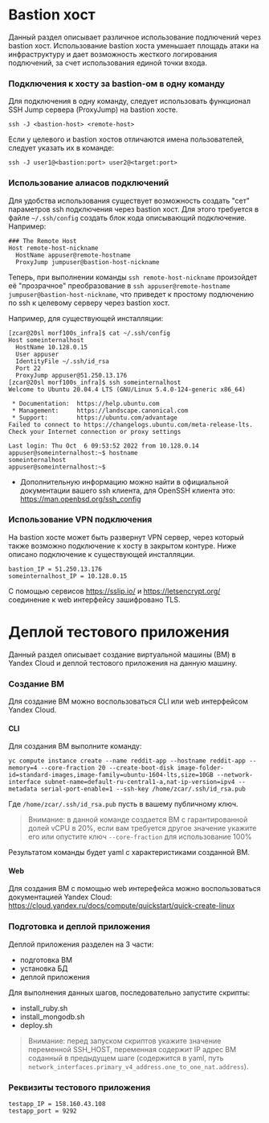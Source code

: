 # Bastion хост
Данный раздел описывает различное использование подлючений через bastion хост. Использование bastion хоста уменьшает площадь атаки на инфраструктуру и дает возможность жесткого логирования подлючений, за счет использования единой точки входа.

###

### Подключения к хосту за bastion-ом в одну команду

Для подключения в одну команду, следует использовать функционал SSH Jump сервера (ProxyJump) на bastion хосте.

```
ssh -J <bastion-host> <remote-host>
```

Если у целевого и bastion хостов отличаются имена пользователей, следует указать их в команде:
```
ssh -J user1@<bastion:port> user2@<target:port>
```

### Использование алиасов подключений

Для удобства использования существует возможность создать "сет" параметров ssh подключения через bastion хост. Для этого требуется в файле `~/.ssh/config` создать блок кода описывающий подключение. Например:
```
### The Remote Host
Host remote-host-nickname
  HostName appuser@remote-hostname
  ProxyJump jumpuser@bastion-host-nickname
```

Теперь, при выполнении команды `ssh remote-host-nickname` произойдет её "прозрачное" преобразование в `ssh appuser@remote-hostname jumpuser@bastion-host-nickname`, что приведет к простому подлючению по ssh к целевому серверу через bastion хост.

Например, для существующей инсталляции:
```
[zcar@20sl morf100s_infra]$ cat ~/.ssh/config
Host someinternalhost
  HostName 10.128.0.15
  User appuser
  IdentityFile ~/.ssh/id_rsa
  Port 22
  ProxyJump appuser@51.250.13.176
[zcar@20sl morf100s_infra]$ ssh someinternalhost
Welcome to Ubuntu 20.04.4 LTS (GNU/Linux 5.4.0-124-generic x86_64)

 * Documentation:  https://help.ubuntu.com
 * Management:     https://landscape.canonical.com
 * Support:        https://ubuntu.com/advantage
Failed to connect to https://changelogs.ubuntu.com/meta-release-lts. Check your Internet connection or proxy settings

Last login: Thu Oct  6 09:53:52 2022 from 10.128.0.14
appuser@someinternalhost:~$ hostname
someinternalhost
appuser@someinternalhost:~$
```

 - Дополнительную информацию можно найти в официальной документации вашего ssh клиента, для OpenSSH клиента это:
https://man.openbsd.org/ssh_config


### Использование VPN подключения

На bastion хосте может быть развернут VPN сервер, через который также возможно подключение к хосту в закрытом контуре. Ниже описано подключение к существующей инсталляции.

```
bastion_IP = 51.250.13.176
someinternalhost_IP = 10.128.0.15
```

С помощью сервисов https://sslip.io/ и https://letsencrypt.org/ соединение к web интерфейсу зашифровано TLS.

# Деплой тестового приложения
Данный раздел описывает создание виртуальной машины (ВМ) в Yandex Cloud и деплой тестового приложения на данную машину.


### Создание ВМ

Для создание ВМ можно воспользоваться CLI или web интерфейсом Yandex Cloud.

#### CLI
Для создания ВМ выполните команду:

```
yc compute instance create --name reddit-app --hostname reddit-app --memory=4 --core-fraction 20 --create-boot-disk image-folder-id=standard-images,image-family=ubuntu-1604-lts,size=10GB --network-interface subnet-name=default-ru-central1-a,nat-ip-version=ipv4 --metadata serial-port-enable=1 --ssh-key /home/zcar/.ssh/id_rsa.pub
```

Где `/home/zcar/.ssh/id_rsa.pub` пусть в вашему публичному ключ.
> Внимание: в данной команде создается ВМ с гарантированной долей vCPU в 20%, если вам требуется другое значение укажите его или опустите ключ `--core-fraction` для использование 100%

Результатом команды будет yaml с характеристиками созданной ВМ.

#### Web
Для создания ВМ с помощью web интерефейса можно воспользоваться документацией Yandex Cloud:
https://cloud.yandex.ru/docs/compute/quickstart/quick-create-linux

### Подготовка и деплой приложения
Деплой приложения разделен на 3 части:
 - подготовка ВМ
 - установка БД
 - деплой приложения

Для выполнения данных шагов, последовательно запустите скрипты:
 - install_ruby.sh
 - install_mongodb.sh
 - deploy.sh

> Внимание: перед запуском скриптов укажите значение переменной SSH_HOST, переменная содержит IP адрес ВМ соданный в предыдущем шаге (содержится в yaml, путь `network_interfaces.primary_v4_address.one_to_one_nat.address`).

### Реквизиты тестового приложения

```
testapp_IP = 158.160.43.108
testapp_port = 9292
```

